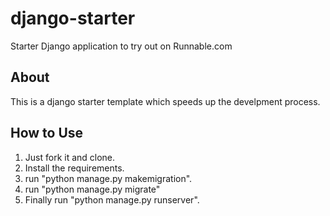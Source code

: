 # django-starter
Starter Django application to try out on Runnable.com

About
-----
This is a django starter template which speeds up the develpment process.

How to Use
----------
1. Just fork it and clone.
2. Install the requirements.
3. run "python manage.py makemigration".
4. run "python manage.py migrate"
5. Finally run "python manage.py runserver".
